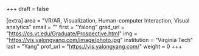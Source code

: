 +++
draft = false

[extra]
area = "VR/AR, Visualization, Human-computer Interaction, Visual analytics"
email = ""
first = "Yalong"
grad_url = "https://cs.vt.edu/Graduate/Prospective.html"
img = "https://vis.yalongyang.com/image/photo.jpg"
institution = "Virginia Tech"
last = "Yang"
prof_url = "https://vis.yalongyang.com/"
weight = 0
+++